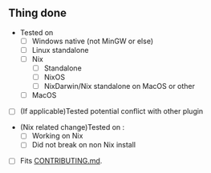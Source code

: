<!--
    Please summurise the change you have done on this PR
-->

## Thing done

- Tested on
    - [ ] Windows native (not MinGW or else)
    - [ ] Linux standalone
    - [ ] Nix
        - [ ] Standalone
        - [ ] NixOS
        - [ ] NixDarwin/Nix standalone on MacOS or other
    - [ ] MacOS
- [ ] (If applicable)Tested potential conflict with other plugin
- (Nix related change)Tested on :
    - [ ] Working on Nix
    - [ ] Did not break on non Nix install
- [ ] Fits [CONTRIBUTING.md](https://github.com/keyzox71/nvim/blob/master/CONTRIBUTING.md).
